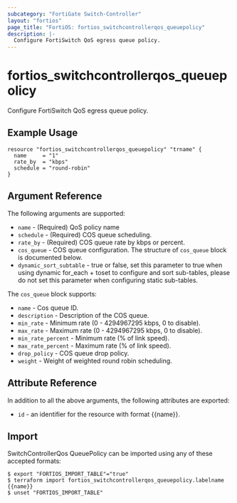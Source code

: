 ```yaml
---
subcategory: "FortiGate Switch-Controller"
layout: "fortios"
page_title: "FortiOS: fortios_switchcontrollerqos_queuepolicy"
description: |-
  Configure FortiSwitch QoS egress queue policy.
---
```


# fortios_switchcontrollerqos_queuepolicy
Configure FortiSwitch QoS egress queue policy.

## Example Usage

```hcl
resource "fortios_switchcontrollerqos_queuepolicy" "trname" {
  name     = "1"
  rate_by  = "kbps"
  schedule = "round-robin"
}
```

## Argument Reference


The following arguments are supported:

* `name` - (Required) QoS policy name
* `schedule` - (Required) COS queue scheduling.
* `rate_by` - (Required) COS queue rate by kbps or percent.
* `cos_queue` - COS queue configuration. The structure of `cos_queue` block is documented below.
* `dynamic_sort_subtable` - true or false, set this parameter to true when using dynamic for_each + toset to configure and sort sub-tables, please do not set this parameter when configuring static sub-tables.

The `cos_queue` block supports:

* `name` - Cos queue ID.
* `description` - Description of the COS queue.
* `min_rate` - Minimum rate (0 - 4294967295 kbps, 0 to disable).
* `max_rate` - Maximum rate (0 - 4294967295 kbps, 0 to disable).
* `min_rate_percent` - Minimum rate (% of link speed).
* `max_rate_percent` - Maximum rate (% of link speed).
* `drop_policy` - COS queue drop policy.
* `weight` - Weight of weighted round robin scheduling.


## Attribute Reference

In addition to all the above arguments, the following attributes are exported:
* `id` - an identifier for the resource with format {{name}}.

## Import

SwitchControllerQos QueuePolicy can be imported using any of these accepted formats:
```
$ export "FORTIOS_IMPORT_TABLE"="true"
$ terraform import fortios_switchcontrollerqos_queuepolicy.labelname {{name}}
$ unset "FORTIOS_IMPORT_TABLE"
```
